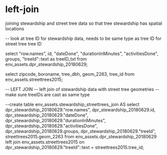 # left-join
joining stewardship and street tree data so that tree stewardship has spatial locations

-- look at tree ID for stewardship data, needs to be same type as tree ID for street tree tree ID

select "row.names", id, "dateDone", "durationInMinutes", "activitiesDone", groups, "treeId"::text as treeID_txt from env_assets.dpr_stewardship_20180629;

select zipcode, boroname, tree_dbh, geom_2263, tree_id from env_assets.streettrees2015;


-- LEFT JOIN
-- left join of stewardship data with street tree geometries
-- make sure treeIDs are cast as same type

--create table env_assets.stewardship_streettrees_join AS
select dpr_stewardship_20180629."row.names", dpr_stewardship_20180629.id, dpr_stewardship_20180629."dateDone", dpr_stewardship_20180629."durationInMinutes", dpr_stewardship_20180629."activitiesDone", dpr_stewardship_20180629.groups, dpr_stewardship_20180629."treeId", streettrees2015.geom_2263 from env_assets.dpr_stewardship_20180629 
left join env_assets.streettrees2015 
on dpr_stewardship_20180629."treeId"::text = streettrees2015.tree_id;
